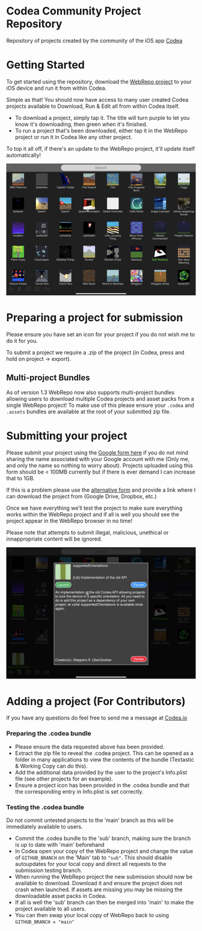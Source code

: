 # Codea Community Project Repository
Repository of projects created by the community of the iOS app [Codea](https://codea.io)

# Getting Started
To get started using the repository, download the [WebRepo project](https://github.com/steppers/codea-community-repo/releases) to your iOS device and run it from within Codea.

Simple as that! You should now have access to many user created Codea projects available to Download, Run & Edit all from within Codea itself.

- To download a project, simply tap it. The title will turn purple to let you know it's downloading, then green when it's finished.
- To run a project that's been downloaded, either tap it in the WebRepo project or run it in Codea like any other project.

To top it all off, if there's an update to the WebRepo project, it'll update itself automatically!

![iPad](https://github.com/steppers/codea-community-repo/raw/main/screenshots/1.2_ipad.PNG)

# Preparing a project for submission
Please ensure you have set an icon for your project if you do not wish me to do it for you.

To submit a project we require a .zip of the project (in Codea, press and hold on project -> export).

## Multi-project Bundles
As of version 1.3 WebRepo now also supports multi-project bundles allowing users to download multiple Codea projects and asset packs from a single WebRepo project! To make use of this please ensure your `.codea` and `.assets` bundles are available at the root of your submitted zip file.

# Submitting your project
Please submit your project using the [Google form here](https://forms.gle/X7entVzHGQjB7kYx6) if you do not mind sharing the name associated with your Google account with me (Only me, and only the name so nothing to worry about). Projects uploaded using this form should be < 100MB currently but if there is ever demand I can increase that to 1GB.

If this is a problem please use the [alternative form](https://forms.gle/ZvTWZ24y4rmj4HuD7) and provide a link where I can download the project from (Google Drive, Dropbox, etc.)

Once we have everything we’ll test the project to make sure everything works within the WebRepo project and if all is well you should see the project appear in the WebRepo browser in no time!

Please note that attempts to submit illegal, malicious, unethical or innappropriate content will be ignored.

![iPad](https://github.com/steppers/codea-community-repo/raw/main/screenshots/1.2_ipad2.PNG)

# Adding a project (For Contributors)
If you have any questions do feel free to send me a message at [Codea.io](https://codea.io/talk/messages/inbox)

### Preparing the .codea bundle
- Please ensure the data requested above has been provided.
- Extract the zip file to reveal the .codea project. This can be opened as a folder in many applications to view the contents of the bundle (Textastic & Working Copy can do this).
- Add the additional data provided by the user to the project's Info.plist file (see other projects for an example).
- Ensure a project icon has been provided in the .codea bundle and that the corresponding entry in Info.plist is set correctly.

### Testing the .codea bundle
Do not commit untested projects to the 'main' branch as this will be immediately available to users.
- Commit the .codea bundle to the 'sub' branch, making sure the branch is up to date with 'main' beforehand
- In Codea open your copy of the WebRepo project and change the value of `GITHUB_BRANCH` on the 'Main' tab to `"sub"`. This should disable autoupdates for your local copy and direct all requests to the submission testing branch.
- When running the WebRepo project the new submission should now be available to download. Download it and ensure the project does not crash when launched. If assets are missing you may be missing the downloadable asset packs in Codea.
- If all is well the 'sub' branch can then be merged into 'main' to make the project available to all users.
- You can then swap your local copy of WebRepo back to using `GITHUB_BRANCH = "main"`
